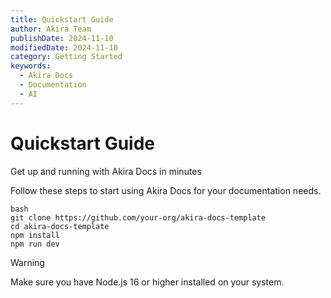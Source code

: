 ```yaml
---
title: Quickstart Guide
author: Akira Team
publishDate: 2024-11-10
modifiedDate: 2024-11-10
category: Getting Started
keywords:
  - Akira Docs
  - Documentation
  - AI
---
```


# Quickstart Guide
Get up and running with Akira Docs in minutes

Follow these steps to start using Akira Docs for your documentation needs.

```
bash
git clone https://github.com/your-org/akira-docs-template
cd akira-docs-template
npm install
npm run dev
```

> [!warning]
> Make sure you have Node.js 16 or higher installed on your system.



